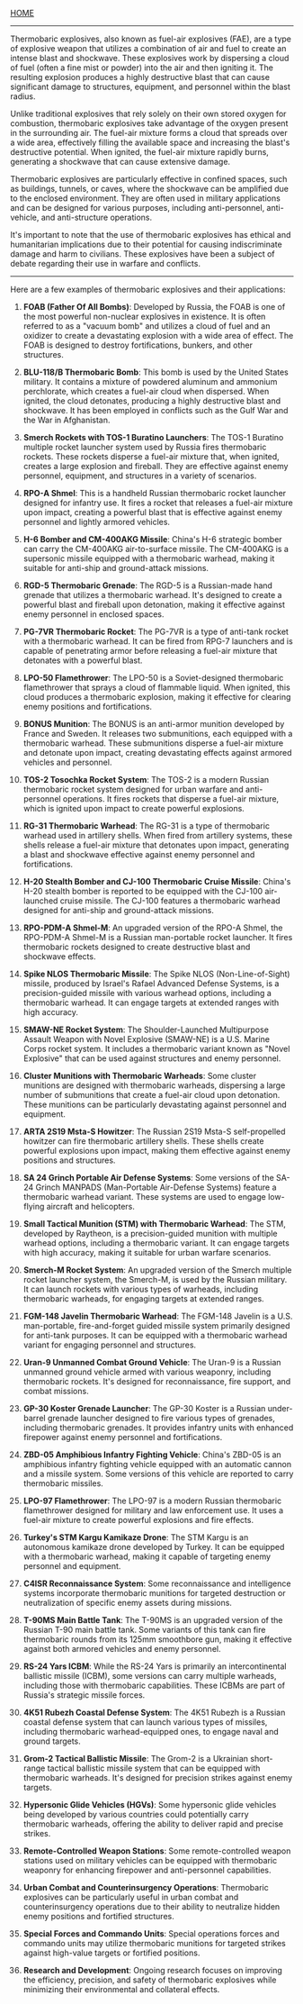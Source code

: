 [HOME](/README.md)  

---  

Thermobaric explosives, also known as fuel-air explosives (FAE), are a type of explosive weapon that utilizes a combination of air and fuel to create an intense blast and shockwave. These explosives work by dispersing a cloud of fuel (often a fine mist or powder) into the air and then igniting it. The resulting explosion produces a highly destructive blast that can cause significant damage to structures, equipment, and personnel within the blast radius.

Unlike traditional explosives that rely solely on their own stored oxygen for combustion, thermobaric explosives take advantage of the oxygen present in the surrounding air. The fuel-air mixture forms a cloud that spreads over a wide area, effectively filling the available space and increasing the blast's destructive potential. When ignited, the fuel-air mixture rapidly burns, generating a shockwave that can cause extensive damage.

Thermobaric explosives are particularly effective in confined spaces, such as buildings, tunnels, or caves, where the shockwave can be amplified due to the enclosed environment. They are often used in military applications and can be designed for various purposes, including anti-personnel, anti-vehicle, and anti-structure operations.

It's important to note that the use of thermobaric explosives has ethical and humanitarian implications due to their potential for causing indiscriminate damage and harm to civilians. These explosives have been a subject of debate regarding their use in warfare and conflicts.

---

Here are a few examples of thermobaric explosives and their applications:

1. **FOAB (Father Of All Bombs)**: Developed by Russia, the FOAB is one of the most powerful non-nuclear explosives in existence. It is often referred to as a "vacuum bomb" and utilizes a cloud of fuel and an oxidizer to create a devastating explosion with a wide area of effect. The FOAB is designed to destroy fortifications, bunkers, and other structures.

2. **BLU-118/B Thermobaric Bomb**: This bomb is used by the United States military. It contains a mixture of powdered aluminum and ammonium perchlorate, which creates a fuel-air cloud when dispersed. When ignited, the cloud detonates, producing a highly destructive blast and shockwave. It has been employed in conflicts such as the Gulf War and the War in Afghanistan.

3. **Smerch Rockets with TOS-1 Buratino Launchers**: The TOS-1 Buratino multiple rocket launcher system used by Russia fires thermobaric rockets. These rockets disperse a fuel-air mixture that, when ignited, creates a large explosion and fireball. They are effective against enemy personnel, equipment, and structures in a variety of scenarios.

4. **RPO-A Shmel**: This is a handheld Russian thermobaric rocket launcher designed for infantry use. It fires a rocket that releases a fuel-air mixture upon impact, creating a powerful blast that is effective against enemy personnel and lightly armored vehicles.

5. **H-6 Bomber and CM-400AKG Missile**: China's H-6 strategic bomber can carry the CM-400AKG air-to-surface missile. The CM-400AKG is a supersonic missile equipped with a thermobaric warhead, making it suitable for anti-ship and ground-attack missions.

1. **RGD-5 Thermobaric Grenade**: The RGD-5 is a Russian-made hand grenade that utilizes a thermobaric warhead. It's designed to create a powerful blast and fireball upon detonation, making it effective against enemy personnel in enclosed spaces.

2. **PG-7VR Thermobaric Rocket**: The PG-7VR is a type of anti-tank rocket with a thermobaric warhead. It can be fired from RPG-7 launchers and is capable of penetrating armor before releasing a fuel-air mixture that detonates with a powerful blast.

3. **LPO-50 Flamethrower**: The LPO-50 is a Soviet-designed thermobaric flamethrower that sprays a cloud of flammable liquid. When ignited, this cloud produces a thermobaric explosion, making it effective for clearing enemy positions and fortifications.

4. **BONUS Munition**: The BONUS is an anti-armor munition developed by France and Sweden. It releases two submunitions, each equipped with a thermobaric warhead. These submunitions disperse a fuel-air mixture and detonate upon impact, creating devastating effects against armored vehicles and personnel.

5. **TOS-2 Tosochka Rocket System**: The TOS-2 is a modern Russian thermobaric rocket system designed for urban warfare and anti-personnel operations. It fires rockets that disperse a fuel-air mixture, which is ignited upon impact to create powerful explosions.

6. **RG-31 Thermobaric Warhead**: The RG-31 is a type of thermobaric warhead used in artillery shells. When fired from artillery systems, these shells release a fuel-air mixture that detonates upon impact, generating a blast and shockwave effective against enemy personnel and fortifications.

1. **H-20 Stealth Bomber and CJ-100 Thermobaric Cruise Missile**: China's H-20 stealth bomber is reported to be equipped with the CJ-100 air-launched cruise missile. The CJ-100 features a thermobaric warhead designed for anti-ship and ground-attack missions.

2. **RPO-PDM-A Shmel-M**: An upgraded version of the RPO-A Shmel, the RPO-PDM-A Shmel-M is a Russian man-portable rocket launcher. It fires thermobaric rockets designed to create destructive blast and shockwave effects.

3. **Spike NLOS Thermobaric Missile**: The Spike NLOS (Non-Line-of-Sight) missile, produced by Israel's Rafael Advanced Defense Systems, is a precision-guided missile with various warhead options, including a thermobaric warhead. It can engage targets at extended ranges with high accuracy.

4. **SMAW-NE Rocket System**: The Shoulder-Launched Multipurpose Assault Weapon with Novel Explosive (SMAW-NE) is a U.S. Marine Corps rocket system. It includes a thermobaric variant known as "Novel Explosive" that can be used against structures and enemy personnel.

5. **Cluster Munitions with Thermobaric Warheads**: Some cluster munitions are designed with thermobaric warheads, dispersing a large number of submunitions that create a fuel-air cloud upon detonation. These munitions can be particularly devastating against personnel and equipment.

6. **ARTA 2S19 Msta-S Howitzer**: The Russian 2S19 Msta-S self-propelled howitzer can fire thermobaric artillery shells. These shells create powerful explosions upon impact, making them effective against enemy positions and structures.

7. **SA 24 Grinch Portable Air Defense Systems**: Some versions of the SA-24 Grinch MANPADS (Man-Portable Air-Defense Systems) feature a thermobaric warhead variant. These systems are used to engage low-flying aircraft and helicopters.

8. **Small Tactical Munition (STM) with Thermobaric Warhead**: The STM, developed by Raytheon, is a precision-guided munition with multiple warhead options, including a thermobaric variant. It can engage targets with high accuracy, making it suitable for urban warfare scenarios.

1. **Smerch-M Rocket System**: An upgraded version of the Smerch multiple rocket launcher system, the Smerch-M, is used by the Russian military. It can launch rockets with various types of warheads, including thermobaric warheads, for engaging targets at extended ranges.

2. **FGM-148 Javelin Thermobaric Warhead**: The FGM-148 Javelin is a U.S. man-portable, fire-and-forget guided missile system primarily designed for anti-tank purposes. It can be equipped with a thermobaric warhead variant for engaging personnel and structures.

3. **Uran-9 Unmanned Combat Ground Vehicle**: The Uran-9 is a Russian unmanned ground vehicle armed with various weaponry, including thermobaric rockets. It's designed for reconnaissance, fire support, and combat missions.

4. **GP-30 Koster Grenade Launcher**: The GP-30 Koster is a Russian under-barrel grenade launcher designed to fire various types of grenades, including thermobaric grenades. It provides infantry units with enhanced firepower against enemy personnel and fortifications.

5. **ZBD-05 Amphibious Infantry Fighting Vehicle**: China's ZBD-05 is an amphibious infantry fighting vehicle equipped with an automatic cannon and a missile system. Some versions of this vehicle are reported to carry thermobaric missiles.

6. **LPO-97 Flamethrower**: The LPO-97 is a modern Russian thermobaric flamethrower designed for military and law enforcement use. It uses a fuel-air mixture to create powerful explosions and fire effects.

7. **Turkey's STM Kargu Kamikaze Drone**: The STM Kargu is an autonomous kamikaze drone developed by Turkey. It can be equipped with a thermobaric warhead, making it capable of targeting enemy personnel and equipment.

8. **C4ISR Reconnaissance System**: Some reconnaissance and intelligence systems incorporate thermobaric munitions for targeted destruction or neutralization of specific enemy assets during missions.

1. **T-90MS Main Battle Tank**: The T-90MS is an upgraded version of the Russian T-90 main battle tank. Some variants of this tank can fire thermobaric rounds from its 125mm smoothbore gun, making it effective against both armored vehicles and enemy personnel.

2. **RS-24 Yars ICBM**: While the RS-24 Yars is primarily an intercontinental ballistic missile (ICBM), some versions can carry multiple warheads, including those with thermobaric capabilities. These ICBMs are part of Russia's strategic missile forces.

3. **4K51 Rubezh Coastal Defense System**: The 4K51 Rubezh is a Russian coastal defense system that can launch various types of missiles, including thermobaric warhead-equipped ones, to engage naval and ground targets.

4. **Grom-2 Tactical Ballistic Missile**: The Grom-2 is a Ukrainian short-range tactical ballistic missile system that can be equipped with thermobaric warheads. It's designed for precision strikes against enemy targets.

5. **Hypersonic Glide Vehicles (HGVs)**: Some hypersonic glide vehicles being developed by various countries could potentially carry thermobaric warheads, offering the ability to deliver rapid and precise strikes.

6. **Remote-Controlled Weapon Stations**: Some remote-controlled weapon stations used on military vehicles can be equipped with thermobaric weaponry for enhancing firepower and anti-personnel capabilities.

7. **Urban Combat and Counterinsurgency Operations**: Thermobaric explosives can be particularly useful in urban combat and counterinsurgency operations due to their ability to neutralize hidden enemy positions and fortified structures.

8. **Special Forces and Commando Units**: Special operations forces and commando units may utilize thermobaric munitions for targeted strikes against high-value targets or fortified positions.

9. **Research and Development**: Ongoing research focuses on improving the efficiency, precision, and safety of thermobaric explosives while minimizing their environmental and collateral effects.



